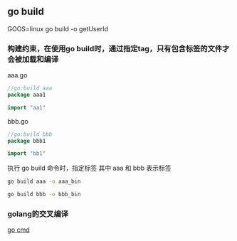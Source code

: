 
## go build

GOOS=linux go build -o getUserId

### 构建约束，在使用go build时，通过指定tag，只有包含标签的文件才会被加载和编译
aaa.go
```go
//go:build aaa
package aaa1

import "aa1"
```
bbb.go
```go
//go:build bbb
package bbb1

import "bb1"
```

执行 go build 命令时，指定标签 其中 aaa 和 bbb 表示标签
```bash
go build aaa -o aaa_bin

go build bbb -o bbb_bin
```

### golang的交叉编译
[go cmd](https://pkg.go.dev/cmd/go)